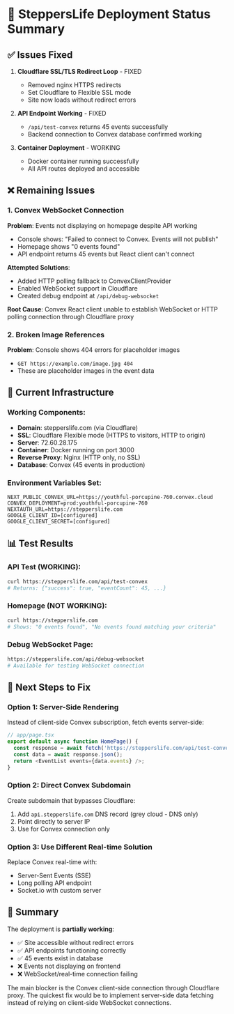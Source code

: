 # 🎯 SteppersLife Deployment Status Summary

## ✅ Issues Fixed
1. **Cloudflare SSL/TLS Redirect Loop** - FIXED
   - Removed nginx HTTPS redirects
   - Set Cloudflare to Flexible SSL mode
   - Site now loads without redirect errors

2. **API Endpoint Working** - FIXED
   - `/api/test-convex` returns 45 events successfully
   - Backend connection to Convex database confirmed working

3. **Container Deployment** - WORKING
   - Docker container running successfully
   - All API routes deployed and accessible

## ❌ Remaining Issues

### 1. Convex WebSocket Connection
**Problem**: Events not displaying on homepage despite API working
- Console shows: "Failed to connect to Convex. Events will not publish"
- Homepage shows "0 events found"
- API endpoint returns 45 events but React client can't connect

**Attempted Solutions**:
- Added HTTP polling fallback to ConvexClientProvider
- Enabled WebSocket support in Cloudflare
- Created debug endpoint at `/api/debug-websocket`

**Root Cause**: Convex React client unable to establish WebSocket or HTTP polling connection through Cloudflare proxy

### 2. Broken Image References
**Problem**: Console shows 404 errors for placeholder images
- `GET https://example.com/image.jpg 404`
- These are placeholder images in the event data

## 🔧 Current Infrastructure

### Working Components:
- **Domain**: stepperslife.com (via Cloudflare)
- **SSL**: Cloudflare Flexible mode (HTTPS to visitors, HTTP to origin)
- **Server**: 72.60.28.175
- **Container**: Docker running on port 3000
- **Reverse Proxy**: Nginx (HTTP only, no SSL)
- **Database**: Convex (45 events in production)

### Environment Variables Set:
```env
NEXT_PUBLIC_CONVEX_URL=https://youthful-porcupine-760.convex.cloud
CONVEX_DEPLOYMENT=prod:youthful-porcupine-760
NEXTAUTH_URL=https://stepperslife.com
GOOGLE_CLIENT_ID=[configured]
GOOGLE_CLIENT_SECRET=[configured]
```

## 📊 Test Results

### API Test (WORKING):
```bash
curl https://stepperslife.com/api/test-convex
# Returns: {"success": true, "eventCount": 45, ...}
```

### Homepage (NOT WORKING):
```bash
curl https://stepperslife.com
# Shows: "0 events found", "No events found matching your criteria"
```

### Debug WebSocket Page:
```bash
https://stepperslife.com/api/debug-websocket
# Available for testing WebSocket connection
```

## 🚀 Next Steps to Fix

### Option 1: Server-Side Rendering
Instead of client-side Convex subscription, fetch events server-side:
```typescript
// app/page.tsx
export default async function HomePage() {
  const response = await fetch('https://stepperslife.com/api/test-convex');
  const data = await response.json();
  return <EventList events={data.events} />;
}
```

### Option 2: Direct Convex Subdomain
Create subdomain that bypasses Cloudflare:
1. Add `api.stepperslife.com` DNS record (grey cloud - DNS only)
2. Point directly to server IP
3. Use for Convex connection only

### Option 3: Use Different Real-time Solution
Replace Convex real-time with:
- Server-Sent Events (SSE)
- Long polling API endpoint
- Socket.io with custom server

## 📝 Summary

The deployment is **partially working**:
- ✅ Site accessible without redirect errors
- ✅ API endpoints functioning correctly
- ✅ 45 events exist in database
- ❌ Events not displaying on frontend
- ❌ WebSocket/real-time connection failing

The main blocker is the Convex client-side connection through Cloudflare proxy. The quickest fix would be to implement server-side data fetching instead of relying on client-side WebSocket connections.